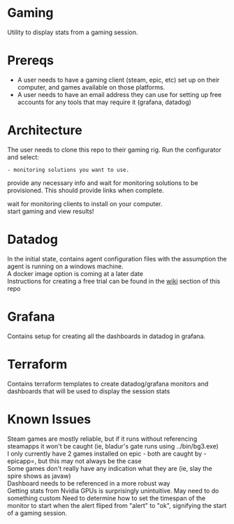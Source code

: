 # Gaming
Utility to display stats from a gaming session.

# Prereqs
- A user needs to have a gaming client (steam, epic, etc) set up on their computer, and games available on those platforms.  
- A user needs to have an email address they can use for setting up free accounts for any tools that may require it (grafana, datadog)


# Architecture

The user needs to clone this repo to their gaming rig.
Run the configurator and select: 

    - monitoring solutions you want to use.

provide any necessary info and wait for monitoring solutions to be provisioned.  This should provide links when complete.

wait for monitoring clients to install on your computer.  
start gaming and view results!


# Datadog
In the initial state, contains agent configuration files with the assumption the agent is running on a windows machine.   
A docker image option is coming at a later date  
Instructions for creating a free trial can be found in the [wiki](https://github.com/klimatt12/Gaming/wiki/Create-Free-Trial-of-Datadog) section of this repo

# Grafana
Contains setup for creating all the dashboards in datadog in grafana.

# Terraform 
Contains terraform templates to create datadog/grafana monitors and dashboards that will be used to display the session stats

# Known Issues
Steam games are mostly reliable, but if it runs without referencing steamapps it won't be caught (ie, bladur's gate runs using ../bin/bg3.exe)  
I only currently have 2 games installed on epic - both are caught by -epicapp=, but this may not always be the case  
Some games don't really have any indication what they are (ie, slay the spire shows as javaw)   
Dashboard needs to be referenced in a more robust way  
Getting stats from Nvidia GPUs is surprisingly unintuitive. May need to do something custom
Need to determine how to set the timespan of the monitor to start when the alert fliped from "alert" to "ok", signifying the start of a gaming session.  
